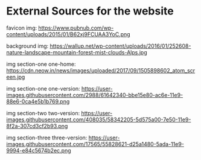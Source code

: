 # External Sources for the website


favicon img: https://www.pubnub.com/wp-content/uploads/2015/01/B62xj9FCUAA3YoC.png

background img: https://wallup.net/wp-content/uploads/2016/01/252608-nature-landscape-mountain-forest-mist-clouds-Alps.jpg

img section-one one-home: https://cdn.neow.in/news/images/uploaded/2017/09/1505898602_atom_screen.jpg

img section-one one-version: https://user-images.githubusercontent.com/2988/61642340-bbe15e80-ac6e-11e9-88e6-0ca4e5b1b769.png

img section-two two-version: https://user-images.githubusercontent.com/408035/58342205-5d575a00-7e50-11e9-8f2a-307cd3cf2b93.png

img section-three three-version: https://user-images.githubusercontent.com/17565/55828621-d25a1480-5ada-11e9-9994-e84c5674b2ec.png

